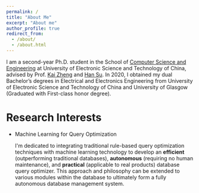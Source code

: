 ```yaml
---
permalink: /
title: "About Me"
excerpt: "About me"
author_profile: true
redirect_from: 
  - /about/
  - /about.html
---
```


I am a second-year Ph.D. student in the School of [Computer Science and Engineering](https://en.uestc.edu.cn/info/1015/1407.htm) at University of Electronic Science and Technology of China, advised by Prof. [Kai Zheng](https://zheng-kai.com/) and [Han Su](https://ydri.uestc.edu.cn/info/1049/1041.htm). In 2020, I obtained my dual Bachelor’s degrees in Electrical and Electronics Engineering from University of Electronic Science and Technology of China and University of Glasgow (Graduated with First-class honor degree).

Research Interests
======
* Machine Learning for Query Optimization
  
  I'm dedicated to integrating traditional rule-based query optimization techniques with machine learning technology to develop an **efficient** (outperforming traditional databases), **autonomous** (requiring no human maintenance), and **practical** (applicable to real products) database query optimizer. This approach and philosophy can be extended to various modules within the database to ultimately form a fully autonomous database management system.

